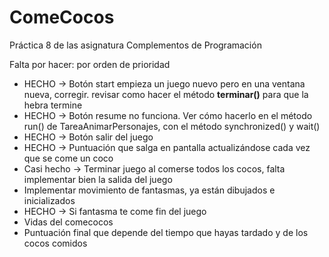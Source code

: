 # ComeCocos
Práctica 8 de las asignatura Complementos de Programación

Falta por hacer: por orden de prioridad

- HECHO -> Botón start empieza un juego nuevo pero en una ventana nueva, corregir.
  revisar como hacer el método **terminar()** para que la hebra termine
- HECHO -> Botón resume no funciona. Ver cómo hacerlo en el método run() de TareaAnimarPersonajes, con el método synchronized() y wait()
- HECHO -> Botón salir del juego
- HECHO -> Puntuación que salga en pantalla actualizándose cada vez que se come un coco
- Casi hecho -> Terminar juego al comerse todos los cocos, falta implementar bien la salida del juego
- Implementar movimiento de fantasmas, ya están dibujados e inicializados
- HECHO -> Si fantasma te come fin del juego 
- Vidas del comecocos
- Puntuación final que depende del tiempo que hayas tardado y de los cocos comidos
